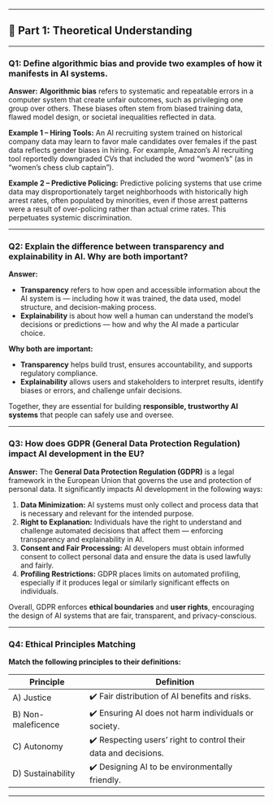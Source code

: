 
---

## 🧠 Part 1: Theoretical Understanding 

---

### **Q1: Define algorithmic bias and provide two examples of how it manifests in AI systems.**

**Answer:**
**Algorithmic bias** refers to systematic and repeatable errors in a computer system that create unfair outcomes, such as privileging one group over others. These biases often stem from biased training data, flawed model design, or societal inequalities reflected in data.

**Example 1 – Hiring Tools:**
An AI recruiting system trained on historical company data may learn to favor male candidates over females if the past data reflects gender biases in hiring. For example, Amazon’s AI recruiting tool reportedly downgraded CVs that included the word “women’s” (as in “women’s chess club captain”).

**Example 2 – Predictive Policing:**
Predictive policing systems that use crime data may disproportionately target neighborhoods with historically high arrest rates, often populated by minorities, even if those arrest patterns were a result of over-policing rather than actual crime rates. This perpetuates systemic discrimination.

---

### **Q2: Explain the difference between transparency and explainability in AI. Why are both important?**

**Answer:**

* **Transparency** refers to how open and accessible information about the AI system is — including how it was trained, the data used, model structure, and decision-making process.
* **Explainability** is about how well a human can understand the model’s decisions or predictions — how and why the AI made a particular choice.

**Why both are important:**

* **Transparency** helps build trust, ensures accountability, and supports regulatory compliance.
* **Explainability** allows users and stakeholders to interpret results, identify biases or errors, and challenge unfair decisions.

Together, they are essential for building **responsible, trustworthy AI systems** that people can safely use and oversee.

---

### **Q3: How does GDPR (General Data Protection Regulation) impact AI development in the EU?**

**Answer:**
The **General Data Protection Regulation (GDPR)** is a legal framework in the European Union that governs the use and protection of personal data. It significantly impacts AI development in the following ways:

1. **Data Minimization:** AI systems must only collect and process data that is necessary and relevant for the intended purpose.
2. **Right to Explanation:** Individuals have the right to understand and challenge automated decisions that affect them — enforcing transparency and explainability in AI.
3. **Consent and Fair Processing:** AI developers must obtain informed consent to collect personal data and ensure the data is used lawfully and fairly.
4. **Profiling Restrictions:** GDPR places limits on automated profiling, especially if it produces legal or similarly significant effects on individuals.

Overall, GDPR enforces **ethical boundaries** and **user rights**, encouraging the design of AI systems that are fair, transparent, and privacy-conscious.

---

### **Q4: Ethical Principles Matching**

**Match the following principles to their definitions:**

| Principle          | Definition                                                      |
| ------------------ | --------------------------------------------------------------- |
| A) Justice         | ✔️ Fair distribution of AI benefits and risks.                  |
| B) Non-maleficence | ✔️ Ensuring AI does not harm individuals or society.            |
| C) Autonomy        | ✔️ Respecting users’ right to control their data and decisions. |
| D) Sustainability  | ✔️ Designing AI to be environmentally friendly.                 |

---

